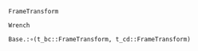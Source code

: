 ```@docs
FrameTransform
```

```@docs
Wrench
```

```@docs
Base.:∘(t_bc::FrameTransform, t_cd::FrameTransform)
```